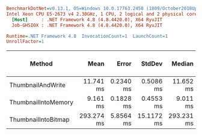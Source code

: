 ``` ini

BenchmarkDotNet=v0.13.1, OS=Windows 10.0.17763.2458 (1809/October2018Update/Redstone5), VM=Hyper-V
Intel Xeon CPU E5-2673 v4 2.30GHz, 1 CPU, 2 logical and 2 physical cores
  [Host]     : .NET Framework 4.8 (4.8.4420.0), X64 RyuJIT
  Job-GHSIOX : .NET Framework 4.8 (4.8.4420.0), X64 RyuJIT

Runtime=.NET Framework 4.8  InvocationCount=1  LaunchCount=1  
UnrollFactor=1  

```
|              Method |       Mean |     Error |     StdDev |     Median | Allocated native memory | Native memory leak |     Gen 0 |     Gen 1 |     Gen 2 |    Allocated |
|-------------------- |-----------:|----------:|-----------:|-----------:|------------------------:|-------------------:|----------:|----------:|----------:|-------------:|
|   ThumbnailAndWrite |  11.741 ms | 0.2340 ms |  0.5086 ms |  11.652 ms |            12,601,608 B |                  - |         - |         - |         - |            - |
| ThumbnailIntoMemory |   9.161 ms | 0.1828 ms |  0.4553 ms |   9.011 ms |            12,597,040 B |                  - |         - |         - |         - |  5,691,416 B |
| ThumbnailIntoBitmap | 293.274 ms | 5.8564 ms | 15.1172 ms | 293.231 ms |            12,818,670 B |              216 B | 1000.0000 | 1000.0000 | 1000.0000 | 17,117,760 B |
